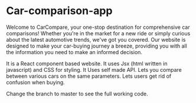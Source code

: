 # Car-comparison-app
Welcome to CarCompare, your one-stop destination for comprehensive car comparisons! Whether you're in the market for a new ride or simply curious about the latest automotive trends, we've got you covered. Our website is designed to make your car-buying journey a breeze, providing you with all the information you need to make an informed decision.

It is a React component based website. It uses Jsx (html written in javascript) and CSS for styling. It Uses self made API. Lets you compare between various cars on the same parameters. Lets users get rid of confusion when buying.

Change the branch to master to see the full working code.
